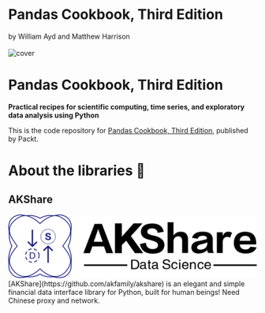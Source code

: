 # Pandas Cookbook, Third Edition<br>
by William Ayd and Matthew Harrison <br><br>
<img src="https://github.com/gaurgv/Pandas-Cookbook-Third-Edition/blob/main/cover.png" alt="cover" width="350"/>

# Pandas Cookbook, Third Edition
**Practical recipes for scientific computing, time series, and exploratory data analysis using Python**

This is the code repository for [Pandas Cookbook, Third Edition](https://github.com/WillAyd/Pandas-Cookbook-Third-Edition), published by Packt.

# About the libraries 📔

## AKShare
<img src="https://github.com/akfamily/akshare/raw/main/assets/images/akshare_logo.jpg">
[AKShare](https://github.com/akfamily/akshare) is an elegant and simple financial data interface library for Python, built for human beings!
Need Chinese proxy and network.
